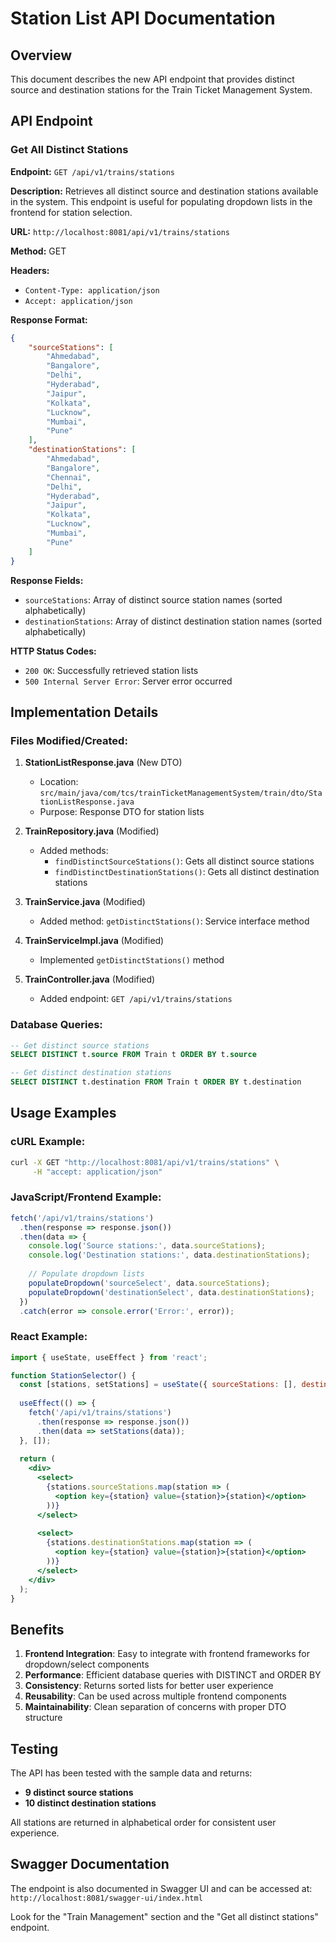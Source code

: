 # Station List API Documentation

## Overview
This document describes the new API endpoint that provides distinct source and destination stations for the Train Ticket Management System.

## API Endpoint

### Get All Distinct Stations
**Endpoint:** `GET /api/v1/trains/stations`

**Description:** Retrieves all distinct source and destination stations available in the system. This endpoint is useful for populating dropdown lists in the frontend for station selection.

**URL:** `http://localhost:8081/api/v1/trains/stations`

**Method:** GET

**Headers:**
- `Content-Type: application/json`
- `Accept: application/json`

**Response Format:**
```json
{
    "sourceStations": [
        "Ahmedabad",
        "Bangalore", 
        "Delhi",
        "Hyderabad",
        "Jaipur",
        "Kolkata",
        "Lucknow",
        "Mumbai",
        "Pune"
    ],
    "destinationStations": [
        "Ahmedabad",
        "Bangalore",
        "Chennai",
        "Delhi",
        "Hyderabad",
        "Jaipur",
        "Kolkata",
        "Lucknow",
        "Mumbai",
        "Pune"
    ]
}
```

**Response Fields:**
- `sourceStations`: Array of distinct source station names (sorted alphabetically)
- `destinationStations`: Array of distinct destination station names (sorted alphabetically)

**HTTP Status Codes:**
- `200 OK`: Successfully retrieved station lists
- `500 Internal Server Error`: Server error occurred

## Implementation Details

### Files Modified/Created:

1. **StationListResponse.java** (New DTO)
   - Location: `src/main/java/com/tcs/trainTicketManagementSystem/train/dto/StationListResponse.java`
   - Purpose: Response DTO for station lists

2. **TrainRepository.java** (Modified)
   - Added methods:
     - `findDistinctSourceStations()`: Gets all distinct source stations
     - `findDistinctDestinationStations()`: Gets all distinct destination stations

3. **TrainService.java** (Modified)
   - Added method: `getDistinctStations()`: Service interface method

4. **TrainServiceImpl.java** (Modified)
   - Implemented `getDistinctStations()` method

5. **TrainController.java** (Modified)
   - Added endpoint: `GET /api/v1/trains/stations`

### Database Queries:
```sql
-- Get distinct source stations
SELECT DISTINCT t.source FROM Train t ORDER BY t.source

-- Get distinct destination stations  
SELECT DISTINCT t.destination FROM Train t ORDER BY t.destination
```

## Usage Examples

### cURL Example:
```bash
curl -X GET "http://localhost:8081/api/v1/trains/stations" \
     -H "accept: application/json"
```

### JavaScript/Frontend Example:
```javascript
fetch('/api/v1/trains/stations')
  .then(response => response.json())
  .then(data => {
    console.log('Source stations:', data.sourceStations);
    console.log('Destination stations:', data.destinationStations);
    
    // Populate dropdown lists
    populateDropdown('sourceSelect', data.sourceStations);
    populateDropdown('destinationSelect', data.destinationStations);
  })
  .catch(error => console.error('Error:', error));
```

### React Example:
```jsx
import { useState, useEffect } from 'react';

function StationSelector() {
  const [stations, setStations] = useState({ sourceStations: [], destinationStations: [] });
  
  useEffect(() => {
    fetch('/api/v1/trains/stations')
      .then(response => response.json())
      .then(data => setStations(data));
  }, []);
  
  return (
    <div>
      <select>
        {stations.sourceStations.map(station => (
          <option key={station} value={station}>{station}</option>
        ))}
      </select>
      
      <select>
        {stations.destinationStations.map(station => (
          <option key={station} value={station}>{station}</option>
        ))}
      </select>
    </div>
  );
}
```

## Benefits

1. **Frontend Integration**: Easy to integrate with frontend frameworks for dropdown/select components
2. **Performance**: Efficient database queries with DISTINCT and ORDER BY
3. **Consistency**: Returns sorted lists for better user experience
4. **Reusability**: Can be used across multiple frontend components
5. **Maintainability**: Clean separation of concerns with proper DTO structure

## Testing

The API has been tested with the sample data and returns:
- **9 distinct source stations**
- **10 distinct destination stations**

All stations are returned in alphabetical order for consistent user experience.

## Swagger Documentation

The endpoint is also documented in Swagger UI and can be accessed at:
`http://localhost:8081/swagger-ui/index.html`

Look for the "Train Management" section and the "Get all distinct stations" endpoint. 